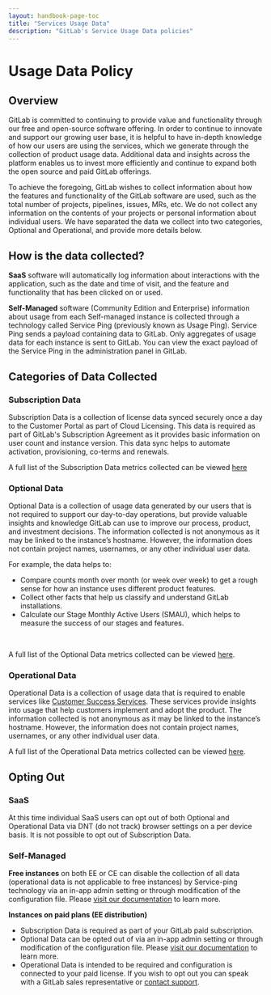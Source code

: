 ```yaml
---
layout: handbook-page-toc
title: "Services Usage Data"
description: "GitLab's Service Usage Data policies"
---
```


# Usage Data Policy
## Overview
GitLab is committed to continuing to provide value and functionality through our free and open-source software offering. In order to continue to innovate and support our growing user base, it is helpful to have in-depth knowledge of how our users are using the services, which we generate through the collection of product usage data. Additional data and insights across the platform enables us to invest more efficiently and continue to expand both the open source and paid GitLab offerings.

To achieve the foregoing, GitLab wishes to collect information about how the features and functionality of the GitLab software are used, such as the total number of projects, pipelines, issues, MRs, etc. We do not collect any information on the contents of your projects or personal information about individual users.  We have separated the data we collect into two categories, Optional and Operational, and provide more details below.

## How is the data collected?
**SaaS** software will automatically log information about interactions with the application, such as the date and time of visit, and the feature and functionality that has been clicked on or used. <br>

**Self-Managed** software (Community Edition and Enterprise) information about usage from each Self-managed instance is collected through a technology called Service Ping (previously known as Usage Ping). Service Ping sends a payload containing data to GitLab. Only aggregates of usage data for each instance is sent to GitLab. You can view the exact payload of the Service Ping in the administration panel in GitLab.

## Categories of Data Collected
### Subscription Data
Subscription Data is a collection of license data synced securely once a day to the Customer Portal as part of Cloud Licensing. This data is required as part of GitLab's Subscription Agreement as it provides basic information on user count and instance version. This data sync helps to automate activation, provisioning, co-terms and renewals.

A full list of the Subscription Data metrics collected can be viewed [here](https://metrics.gitlab.com/?q=subscription)

### Optional Data
Optional Data is a collection of usage data generated by our users that is not required to support our day-to-day operations, but provide valuable insights and knowledge GitLab can use to improve our process, product, and investment decisions. The information collected is not anonymous as it may be linked to the instance’s hostname. However, the information does not contain project names, usernames, or any other individual user data. <br>

For example, the data helps to:
* Compare counts month over month (or week over week) to get a rough sense for how an instance uses different product features.
* Collect other facts that help us classify and understand GitLab installations.
* Calculate our Stage Monthly Active Users (SMAU), which helps to measure the success of our stages and features.
<br>

A full list of the Optional Data metrics collected can be viewed [here](https://metrics.gitlab.com/?q=optional). 

### Operational Data
Operational Data is a collection of usage data that is required to enable services like [Customer Success Services](https://about.gitlab.com/services/customer-success-services/). These services provide insights into usage that help customers implement and adopt the product. The information collected is not anonymous as it may be linked to the instance’s hostname. However, the information does not contain project names, usernames, or any other individual user data.

A full list of the Operational Data metrics collected can be viewed [here](https://metrics.gitlab.com/?q=operational).

## Opting Out
### SaaS
At this time individual SaaS users can opt out of both Optional and Operational Data via DNT (do not track) browser settings on a per device basis. It is not possible to opt out of Subscription Data.
<br>

### Self-Managed
**Free instances** on both EE or CE can disable the collection of all data (operational data is not applicable to free instances) by Service-ping technology via an in-app admin setting or through modification of the configuration file. Please [visit our documentation](https://docs.gitlab.com/ee/development/service_ping/index.html#disable-service-ping) to learn more. 
<br>

**Instances on paid plans (EE distribution)**
* Subscription Data is required as part of your GitLab paid subscription.
* Optional Data can be opted out of via an in-app admin setting or through modification of the configuration file. Please [visit our documentation](https://docs.gitlab.com/ee/development/service_ping/index.html#disable-service-ping) to learn more.
* Operational Data is intended to be required and configuration is connected to your paid license. If you wish to opt out you can speak with a GitLab sales representative or [contact support](https://support.gitlab.com/hc/en-us/requests/new). 




